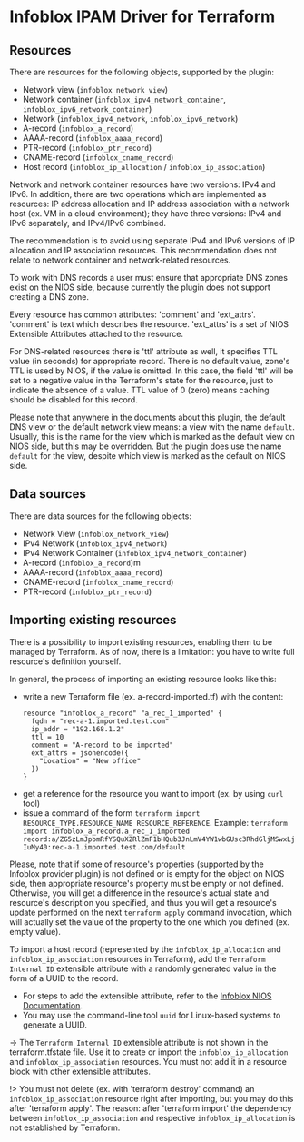 # Infoblox IPAM Driver for Terraform

## Resources

There are resources for the following objects, supported by the plugin:

* Network view (`infoblox_network_view`)
* Network container (`infoblox_ipv4_network_container`, `infoblox_ipv6_network_container`)
* Network (`infoblox_ipv4_network`, `infoblox_ipv6_network`)
* A-record (`infoblox_a_record`)
* AAAA-record (`infoblox_aaaa_record`)
* PTR-record (`infoblox_ptr_record`)
* CNAME-record (`infoblox_cname_record`)
* Host record (`infoblox_ip_allocation` / `infoblox_ip_association`)

Network and network container resources have two versions: IPv4 and IPv6. In
addition, there are two operations which are implemented as resources:
IP address allocation and IP address association with a network host
(ex. VM in a cloud environment); they have three versions: IPv4
and IPv6 separately, and IPv4/IPv6 combined.

The recommendation is to avoid using separate IPv4 and IPv6 versions of
IP allocation and IP association resources.
This recommendation does not relate to network container and network-related resources.

To work with DNS records a user must ensure that appropriate DNS zones
exist on the NIOS side, because currently the plugin does not support
creating a DNS zone.

Every resource has common attributes: 'comment' and 'ext_attrs'.
'comment' is text which describes the resource. 'ext_attrs' is a set of
NIOS Extensible Attributes attached to the resource.

For DNS-related resources there is 'ttl' attribute as well, it specifies
TTL value (in seconds) for appropriate record. There is no default
value, zone's TTL is used by NIOS, if the value is omitted.
In this case, the field 'ttl' will be set to a negative value in the Terraform's state
for the resource, just to indicate the absence of a value.
TTL value of 0 (zero) means caching should be disabled for this record.

Please note that anywhere in the documents about this plugin, the default DNS view or
the default network view means: a view with the name `default`.
Usually, this is the name for the view which is marked as the default view on NIOS side, but this may be overridden.
But the plugin does use the name `default` for the view, despite which view is marked as the default on NIOS side.

## Data sources

There are data sources for the following objects:

* Network View (`infoblox_network_view`)
* IPv4 Network (`infoblox_ipv4_network`)
* IPv4 Network Container (`infoblox_ipv4_network_container`)
* A-record (`infoblox_a_record`)m
* AAAA-record (`infoblox_aaaa_record`)
* CNAME-record (`infoblox_cname_record`)
* PTR-record (`infoblox_ptr_record`)

## Importing existing resources

There is a possibility to import existing resources, enabling them to be managed by Terraform.
As of now, there is a limitation: you have to write full resource's definition yourself.

In general, the process of importing an existing resource looks like this:

- write a new Terraform file (ex. a-record-imported.tf) with the content:
  ```
  resource "infoblox_a_record" "a_rec_1_imported" {
    fqdn = "rec-a-1.imported.test.com"
    ip_addr = "192.168.1.2"
    ttl = 10
    comment = "A-record to be imported"
    ext_attrs = jsonencode({
      "Location" = "New office"
    })
  }
  ```
- get a reference for the resource you want to import (ex. by using `curl` tool)
- issue a command of the form `terraform import RESOURCE_TYPE.RESOURCE_NAME RESOURCE_REFERENCE`.
  Example: `terraform import infoblox_a_record.a_rec_1_imported record:a/ZG5zLmJpbmRfYSQuX2RlZmF1bHQub3JnLmV4YW1wbGUsc3RhdGljMSwxLjIuMy40:rec-a-1.imported.test.com/default`

Please, note that if some of resource's properties (supported by the Infoblox provider plugin) is not defined or
is empty for the object on NIOS side, then appropriate resource's property must be empty or not defined.
Otherwise, you will get a difference in the resource's actual state and resource's description you specified,
and thus you will get a resource's update performed on the next `terraform apply` command invocation,
which will actually set the value of the property to the one which you defined (ex. empty value).

To import a host record (represented by the `infoblox_ip_allocation` and
`infoblox_ip_association` resources in Terraform), add the `Terraform Internal ID` extensible attribute
with a randomly generated value in the form of a UUID to the record.
- For steps to add the extensible attribute, refer to the [Infoblox NIOS Documentation](https://docs.infoblox.com).
- You may use the command-line tool `uuid` for Linux-based systems to generate a UUID.

-> The `Terraform Internal ID` extensible attribute is not shown in the terraform.tfstate file. Use it to create
   or import the `infoblox_ip_allocation` and `infoblox_ip_association` resources.
   You must not add it in a resource block with other extensible attributes.

!> You must not delete (ex. with 'terraform destroy' command) an `infoblox_ip_association` resource right after importing, but you may do this after 'terraform apply'.
   The reason: after 'terraform import' the dependency between `infoblox_ip_association` and respective `infoblox_ip_allocation` is not established by Terraform.
